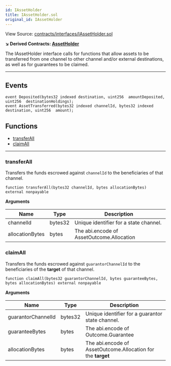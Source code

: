 ```yaml
---
id: IAssetHolder
title: IAssetHolder.sol
original_id: IAssetHolder
---
```


View Source: [contracts/interfaces/IAssetHolder.sol](https://github.com/statechannels/monorepo/tree/master/packages/nitro-protocol/contracts/interfaces/IAssetHolder.sol)

**↘ Derived Contracts: [AssetHolder](AssetHolder.md)**

The IAssetHolder interface calls for functions that allow assets to be transferred from one channel to other channel and/or external destinations, as well as for guarantees to be claimed.

---

## Events

```solidity
event Deposited(bytes32 indexed destination, uint256  amountDeposited, uint256  destinationHoldings);
event AssetTransferred(bytes32 indexed channelId, bytes32 indexed destination, uint256  amount);
```

## Functions

- [transferAll](#transferall)
- [claimAll](#claimall)

---

### transferAll

Transfers the funds escrowed against `channelId` to the beneficiaries of that channel.

```solidity
function transferAll(bytes32 channelId, bytes allocationBytes) external nonpayable
```

**Arguments**

| Name        | Type           | Description  |
| ------------- |------------- | -----|
| channelId | bytes32 | Unique identifier for a state channel. | 
| allocationBytes | bytes | The abi.encode of AssetOutcome.Allocation | 

### claimAll

Transfers the funds escrowed against `guarantorChannelId` to the beneficiaries of the __target__ of that channel.

```solidity
function claimAll(bytes32 guarantorChannelId, bytes guaranteeBytes, bytes allocationBytes) external nonpayable
```

**Arguments**

| Name        | Type           | Description  |
| ------------- |------------- | -----|
| guarantorChannelId | bytes32 | Unique identifier for a guarantor state channel. | 
| guaranteeBytes | bytes | The abi.encode of Outcome.Guarantee | 
| allocationBytes | bytes | The abi.encode of AssetOutcome.Allocation for the __target__ | 

